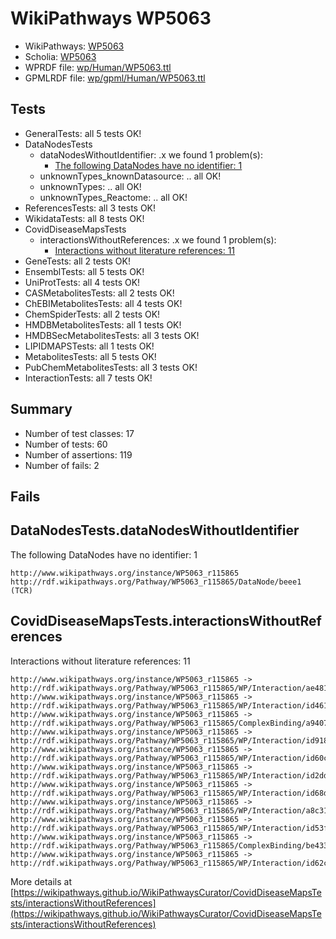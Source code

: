 # WikiPathways WP5063

* WikiPathways: [WP5063](https://identifiers.org/wikipathways:WP5063)
* Scholia: [WP5063](https://scholia.toolforge.org/wikipathways/WP5063)
* WPRDF file: [wp/Human/WP5063.ttl](../wp/Human/WP5063.ttl)
* GPMLRDF file: [wp/gpml/Human/WP5063.ttl](../wp/gpml/Human/WP5063.ttl)

## Tests
* GeneralTests: all 5 tests OK!
* DataNodesTests
    * dataNodesWithoutIdentifier: .x we found 1 problem(s):
        * [The following DataNodes have no identifier: 1](#d2d32fa0)
    * unknownTypes_knownDatasource: .. all OK!
    * unknownTypes: .. all OK!
    * unknownTypes_Reactome: .. all OK!
* ReferencesTests: all 3 tests OK!
* WikidataTests: all 8 tests OK!
* CovidDiseaseMapsTests
    * interactionsWithoutReferences: .x we found 1 problem(s):
        * [Interactions without literature references: 11](#9701cce2)
* GeneTests: all 2 tests OK!
* EnsemblTests: all 5 tests OK!
* UniProtTests: all 4 tests OK!
* CASMetabolitesTests: all 2 tests OK!
* ChEBIMetabolitesTests: all 4 tests OK!
* ChemSpiderTests: all 2 tests OK!
* HMDBMetabolitesTests: all 1 tests OK!
* HMDBSecMetabolitesTests: all 3 tests OK!
* LIPIDMAPSTests: all 1 tests OK!
* MetabolitesTests: all 5 tests OK!
* PubChemMetabolitesTests: all 3 tests OK!
* InteractionTests: all 7 tests OK!


## Summary

* Number of test classes: 17
* Number of tests: 60
* Number of assertions: 119
* Number of fails: 2

## Fails

<a name="d2d32fa0" />

## DataNodesTests.dataNodesWithoutIdentifier

The following DataNodes have no identifier: 1
```
http://www.wikipathways.org/instance/WP5063_r115865 http://rdf.wikipathways.org/Pathway/WP5063_r115865/DataNode/beee1 (TCR)
```

<a name="9701cce2" />

## CovidDiseaseMapsTests.interactionsWithoutReferences

Interactions without literature references: 11
```
http://www.wikipathways.org/instance/WP5063_r115865 -> http://rdf.wikipathways.org/Pathway/WP5063_r115865/WP/Interaction/ae481
http://www.wikipathways.org/instance/WP5063_r115865 -> http://rdf.wikipathways.org/Pathway/WP5063_r115865/WP/Interaction/id461fe58b
http://www.wikipathways.org/instance/WP5063_r115865 -> http://rdf.wikipathways.org/Pathway/WP5063_r115865/ComplexBinding/a9407
http://www.wikipathways.org/instance/WP5063_r115865 -> http://rdf.wikipathways.org/Pathway/WP5063_r115865/WP/Interaction/id918fca0c
http://www.wikipathways.org/instance/WP5063_r115865 -> http://rdf.wikipathways.org/Pathway/WP5063_r115865/WP/Interaction/id60c4d9a9
http://www.wikipathways.org/instance/WP5063_r115865 -> http://rdf.wikipathways.org/Pathway/WP5063_r115865/WP/Interaction/id2dd693e9
http://www.wikipathways.org/instance/WP5063_r115865 -> http://rdf.wikipathways.org/Pathway/WP5063_r115865/WP/Interaction/id68d6bd5c
http://www.wikipathways.org/instance/WP5063_r115865 -> http://rdf.wikipathways.org/Pathway/WP5063_r115865/WP/Interaction/a8c31
http://www.wikipathways.org/instance/WP5063_r115865 -> http://rdf.wikipathways.org/Pathway/WP5063_r115865/WP/Interaction/id53f164a2
http://www.wikipathways.org/instance/WP5063_r115865 -> http://rdf.wikipathways.org/Pathway/WP5063_r115865/ComplexBinding/be433
http://www.wikipathways.org/instance/WP5063_r115865 -> http://rdf.wikipathways.org/Pathway/WP5063_r115865/WP/Interaction/id62c8b91d
```

More details at [https://wikipathways.github.io/WikiPathwaysCurator/CovidDiseaseMapsTests/interactionsWithoutReferences](https://wikipathways.github.io/WikiPathwaysCurator/CovidDiseaseMapsTests/interactionsWithoutReferences)

